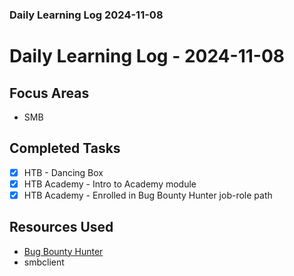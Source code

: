 ### Daily Learning Log 2024-11-08

# Daily Learning Log - 2024-11-08

## Focus Areas
- SMB

## Completed Tasks
- [x] HTB - Dancing Box
- [x] HTB Academy - Intro to Academy module
- [x] HTB Academy - Enrolled in Bug Bounty Hunter job-role path

## Resources Used
- [Bug Bounty Hunter](https://academy.hackthebox.com/paths/jobrole#modules17)
- smbclient
